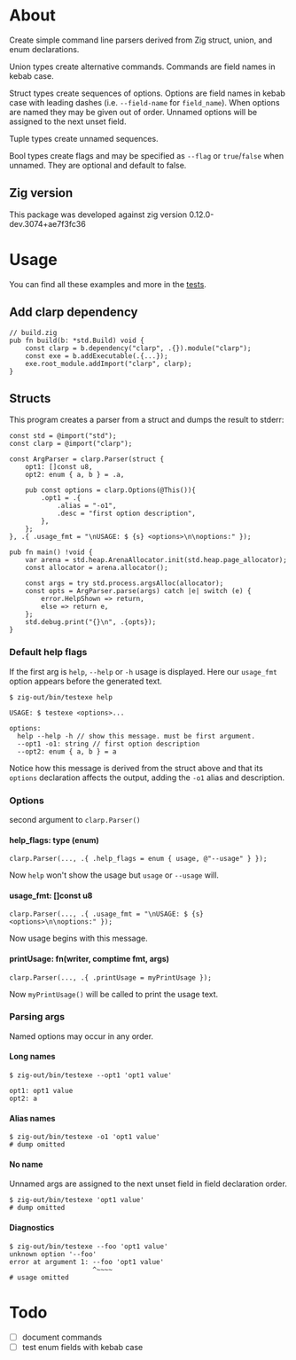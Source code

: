 # About

Create simple command line parsers derived from Zig struct, union, and enum declarations.

Union types create alternative commands.  Commands are field names in kebab case.

Struct types create sequences of options.  Options are field names in kebab case with leading dashes (i.e. `--field-name` for `field_name`). When options are named they may be given out of order.  Unnamed options will be assigned to the next unset field.

Tuple types create unnamed sequences.

Bool types create flags and may be specified as `--flag` or `true`/`false` when unnamed.  They are optional and default to false.

## Zig version
This package was developed against zig version 0.12.0-dev.3074+ae7f3fc36

# Usage
You can find all these examples and more in the [tests](src/tests.zig).

## Add clarp dependency
```zig
// build.zig
pub fn build(b: *std.Build) void {
    const clarp = b.dependency("clarp", .{}).module("clarp");
    const exe = b.addExecutable(.{...});
    exe.root_module.addImport("clarp", clarp);
}
```

## Structs
This program creates a parser from a struct and dumps the result to stderr:
```zig
const std = @import("std");
const clarp = @import("clarp");

const ArgParser = clarp.Parser(struct {
    opt1: []const u8,
    opt2: enum { a, b } = .a,

    pub const options = clarp.Options(@This()){
        .opt1 = .{
            .alias = "-o1",
            .desc = "first option description",
        },
    };
}, .{ .usage_fmt = "\nUSAGE: $ {s} <options>\n\noptions:" });

pub fn main() !void {
    var arena = std.heap.ArenaAllocator.init(std.heap.page_allocator);
    const allocator = arena.allocator();

    const args = try std.process.argsAlloc(allocator);
    const opts = ArgParser.parse(args) catch |e| switch (e) {
        error.HelpShown => return,
        else => return e,
    };
    std.debug.print("{}\n", .{opts});
}
```

### Default help flags
If the first arg is `help`, `--help` or `-h` usage is displayed.  Here our `usage_fmt` option appears before the generated text.

```console
$ zig-out/bin/testexe help

USAGE: $ testexe <options>...

options:
  help --help -h // show this message. must be first argument.
  --opt1 -o1: string // first option description
  --opt2: enum { a, b } = a

```

Notice how this message is derived from the struct above and that its `options` declaration affects the output, adding the `-o1` alias and description.

### Options
second argument to `clarp.Parser()`
#### help_flags: type (enum)
```zig
clarp.Parser(..., .{ .help_flags = enum { usage, @"--usage" } });
```
Now `help` won't show the usage but `usage` or `--usage` will.
#### usage_fmt: []const u8
```zig
clarp.Parser(..., .{ .usage_fmt = "\nUSAGE: $ {s} <options>\n\noptions:" });
```
Now usage begins with this message.
#### printUsage: fn(writer, comptime fmt, args)
```zig
clarp.Parser(..., .{ .printUsage = myPrintUsage });
```
Now `myPrintUsage()` will be called to print the usage text.


### Parsing args
Named options may occur in any order.
#### Long names
```console
$ zig-out/bin/testexe --opt1 'opt1 value'

opt1: opt1 value
opt2: a
```
#### Alias names
```console
$ zig-out/bin/testexe -o1 'opt1 value'
# dump omitted
```
#### No name
Unnamed args are assigned to the next unset field in field declaration order.
```console
$ zig-out/bin/testexe 'opt1 value'
# dump omitted
```
#### Diagnostics
```console
$ zig-out/bin/testexe --foo 'opt1 value'
unknown option '--foo'
error at argument 1: --foo 'opt1 value'
                     ^~~~~
# usage omitted
```

# Todo
- [ ] document commands
- [ ] test enum fields with kebab case